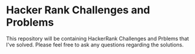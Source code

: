 # Hacker Rank Challenges and Problems

This repository will be containing HackerRank Challenges and Prblems that I've solved.
Please feel free to ask any questions regarding the solutions.
